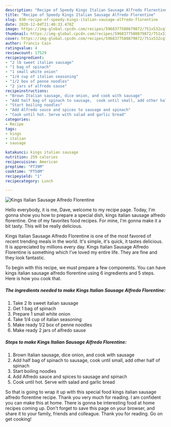 ```yaml
---
description: "Recipe of Speedy Kings Italian Sausage Alfredo Florentine"
title: "Recipe of Speedy Kings Italian Sausage Alfredo Florentine"
slug: 930-recipe-of-speedy-kings-italian-sausage-alfredo-florentine
date: 2020-12-04T21:40:33.478Z
image: https://img-global.cpcdn.com/recipes/5968377580879872/751x532cq70/kings-italian-sausage-alfredo-florentine-recipe-main-photo.jpg
thumbnail: https://img-global.cpcdn.com/recipes/5968377580879872/751x532cq70/kings-italian-sausage-alfredo-florentine-recipe-main-photo.jpg
cover: https://img-global.cpcdn.com/recipes/5968377580879872/751x532cq70/kings-italian-sausage-alfredo-florentine-recipe-main-photo.jpg
author: Francis Cain
ratingvalue: 4
reviewcount: 17529
recipeingredient:
- "2 lb sweet italian sausage"
- "1 bag of spinach"
- "1 small white onion"
- "1/4 cup of italian seasoning"
- "1/2 box of penne noodles"
- "2 jars of alfredo sause"
recipeinstructions:
- "Brown Italian sausage, dice onion, and cook with sausage"
- "Add half bag of spinach to sausage,  cook until small, add other half of spinach"
- "Start boiling noodles"
- "Add Alfredo sauce and spices to sausage and spinach"
- "Cook until hot. Serve with salad and garlic bread"
categories:
- Recipe
tags:
- kings
- italian
- sausage

katakunci: kings italian sausage 
nutrition: 259 calories
recipecuisine: American
preptime: "PT39M"
cooktime: "PT50M"
recipeyield: "1"
recipecategory: Lunch

---
```



![Kings Italian Sausage Alfredo Florentine](https://img-global.cpcdn.com/recipes/5968377580879872/751x532cq70/kings-italian-sausage-alfredo-florentine-recipe-main-photo.jpg)

Hello everybody, it is me, Dave, welcome to my recipe page. Today, I'm gonna show you how to prepare a special dish, kings italian sausage alfredo florentine. One of my favorites food recipes. For mine, I'm gonna make it a bit tasty. This will be really delicious.



Kings Italian Sausage Alfredo Florentine is one of the most favored of recent trending meals in the world. It's simple, it's quick, it tastes delicious. It is appreciated by millions every day. Kings Italian Sausage Alfredo Florentine is something which I've loved my entire life. They are fine and they look fantastic.


To begin with this recipe, we must prepare a few components. You can have kings italian sausage alfredo florentine using 6 ingredients and 5 steps. Here is how you cook that.

<!--inarticleads1-->

##### The ingredients needed to make Kings Italian Sausage Alfredo Florentine:

1. Take 2 lb sweet italian sausage
1. Get 1 bag of spinach
1. Prepare 1 small white onion
1. Take 1/4 cup of italian seasoning
1. Make ready 1/2 box of penne noodles
1. Make ready 2 jars of alfredo sause




<!--inarticleads2-->

##### Steps to make Kings Italian Sausage Alfredo Florentine:

1. Brown Italian sausage, dice onion, and cook with sausage
1. Add half bag of spinach to sausage,  cook until small, add other half of spinach
1. Start boiling noodles
1. Add Alfredo sauce and spices to sausage and spinach
1. Cook until hot. Serve with salad and garlic bread




So that is going to wrap it up with this special food kings italian sausage alfredo florentine recipe. Thank you very much for reading. I am confident you can make this at home. There is gonna be interesting food at home recipes coming up. Don't forget to save this page on your browser, and share it to your family, friends and colleague. Thank you for reading. Go on get cooking!
